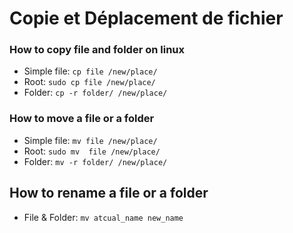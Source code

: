 # Copie et Déplacement de fichier 

### How to copy file and folder on linux

- Simple file: `cp file /new/place/`
- Root: `sudo cp file /new/place/`
- Folder: `cp -r folder/ /new/place/`

### How to move a file or a folder

- Simple file: `mv file /new/place/`
- Root: `sudo mv  file /new/place/`
- Folder: `mv -r folder/ /new/place/`


## How to rename a file or a folder 

- File & Folder: `mv atcual_name new_name`


